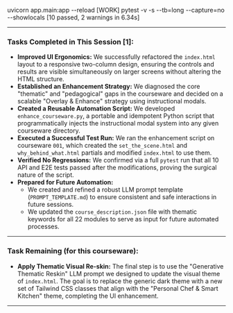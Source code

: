uvicorn app.main:app --reload [WORK]
pytest -v -s --tb=long --capture=no --showlocals [10 passed, 2 warnings in 6.34s]

---

### **Tasks Completed in This Session [1]:**

- **Improved UI Ergonomics:** We successfully refactored the `index.html` layout to a responsive two-column design, ensuring the controls and results are visible simultaneously on larger screens without altering the HTML structure.
- **Established an Enhancement Strategy:** We diagnosed the core "thematic" and "pedagogical" gaps in the courseware and decided on a scalable "Overlay & Enhance" strategy using instructional modals.
- **Created a Reusable Automation Script:** We developed `enhance_courseware.py`, a portable and idempotent Python script that programmatically injects the instructional modal system into any given courseware directory.
- **Executed a Successful Test Run:** We ran the enhancement script on courseware `001`, which created the `set_the_scene.html` and `why_behind_what.html` partials and modified `index.html` to use them.
- **Verified No Regressions:** We confirmed via a full `pytest` run that all 10 API and E2E tests passed after the modifications, proving the surgical nature of the script.
- **Prepared for Future Automation:**
  - We created and refined a robust LLM prompt template (`PROMPT_TEMPLATE.md`) to ensure consistent and safe interactions in future sessions.
  - We updated the `course_description.json` file with thematic keywords for all 22 modules to serve as input for future automated processes.

---

### **Task Remaining (for this courseware):**

- **Apply Thematic Visual Re-skin:** The final step is to use the "Generative Thematic Reskin" LLM prompt we designed to update the visual theme of `index.html`. The goal is to replace the generic dark theme with a new set of Tailwind CSS classes that align with the "Personal Chef & Smart Kitchen" theme, completing the UI enhancement.

---
